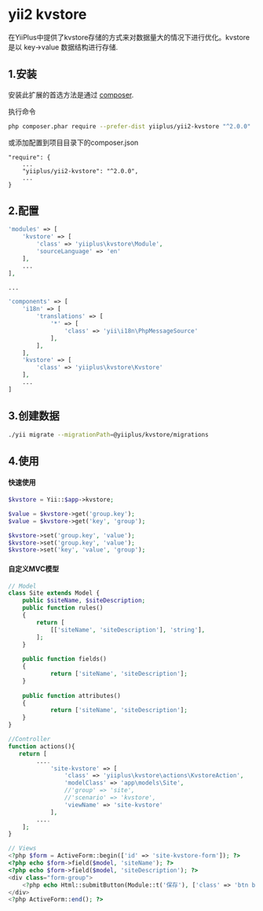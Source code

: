 yii2 kvstore
=============
在YiiPlus中提供了kvstore存储的方式来对数据量大的情况下进行优化。kvstore 是以 key->value 数据结构进行存储.

1.安装
------------

安装此扩展的首选方法是通过 [composer](http://getcomposer.org/download/).

执行命令

```bash
php composer.phar require --prefer-dist yiiplus/yii2-kvstore "^2.0.0"
```

或添加配置到项目目录下的composer.json

```
"require": {
    ...
    "yiiplus/yii2-kvstore": "^2.0.0",
    ...
}
```

2.配置
------------

```php
'modules' => [
    'kvstore' => [
        'class' => 'yiiplus\kvstore\Module',
        'sourceLanguage' => 'en'
    ],
    ...
],

...

'components' => [
    'i18n' => [
        'translations' => [
            '*' => [
                'class' => 'yii\i18n\PhpMessageSource'
            ],
        ],
    ],
    'kvstore' => [
        'class' => 'yiiplus\kvstore\Kvstore'
    ],
    ...
]
```

3.创建数据
------------

```bash
./yii migrate --migrationPath=@yiiplus/kvstore/migrations
```

4.使用
------------

#### 快速使用

```php
$kvstore = Yii::$app->kvstore;

$value = $kvstore->get('group.key');
$value = $kvstore->get('key', 'group');

$kvstore->set('group.key', 'value');
$kvstore->set('group.key', 'value');
$kvstore->set('key', 'value', 'group');
```

#### 自定义MVC模型

```php
// Model
class Site extends Model {
    public $siteName, $siteDescription;
    public function rules()
    {
        return [
            [['siteName', 'siteDescription'], 'string'],
        ];
    }
    
    public function fields()
    {
            return ['siteName', 'siteDescription'];
    }
    
    public function attributes()
    {
            return ['siteName', 'siteDescription'];
    }
}

//Controller
function actions(){
   return [
        ....
            'site-kvstore' => [
                'class' => 'yiiplus\kvstore\actions\KvstoreAction',
                'modelClass' => 'app\models\Site',
                //'group' => 'site',
                //'scenario' => 'kvstore',
                'viewName' => 'site-kvstore'
            ],
        ....
    ];
}

// Views
<?php $form = ActiveForm::begin(['id' => 'site-kvstore-form']); ?>
<?php echo $form->field($model, 'siteName'); ?>
<?php echo $form->field($model, 'siteDescription'); ?>
<div class="form-group">
    <?php echo Html::submitButton(Module::t('保存'), ['class' => 'btn btn-primary']); ?>
</div>
<?php ActiveForm::end(); ?>
```

